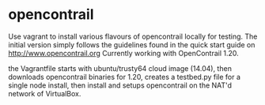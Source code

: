opencontrail
============

Use vagrant to install various flavours of opencontrail locally for testing.
The initial version simply follows the guidelines found in the quick start guide on http://www.opencontrail.org 
Currently working with OpenContrail 1.20.

the Vagrantfile starts with ubuntu/trusty64 cloud image (14.04), then downloads opencontrail binaries for 1.20, creates a testbed.py file for a single node install, then install and setups opencontrail on the NAT'd network of VirtualBox. 


